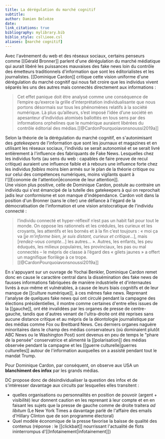 ```yaml
---
title: La dérégulation du marché cognitif
subtitle:
author: Damien Belvèze
date:
link_citations: true
bibliography: mylibrary.bib
biblio_style: csl\ieee.csl
aliases: [marché cognitif]
---
```



Avec l'avènement du web et des réseaux sociaux, certains penseurs comme [[Gérald Bronner]] parlent d'une dérégulation du marché médiatique qui aurait libéré les puissances mauvaises des fake news loin du contrôle des émetteurs traditionnels d'information que sont les éditorialistes et les journalistes. 
[[Dominique Cardon]] critique cette vision uniforme d'une dérégulation du marché cognitif qui nous fait croire que les individus vivent séparés les uns des autres mais connectés directement aux informations : 

>Cet effet panique doit être analysé comme une conséquence de l’empire qu’exerce la grille d’interprétation individualisante que nous portons désormais sur tous les phénomènes relatifs à la société numérique. Là plus qu’ailleurs, s’est imposé l’idée d’une société en apesanteur d’individus atomisés ballottés en tous sens par des informations orphelines que le numérique auraient libérées du contrôle éditorial des médias.[[@CardonPourquoiavonsnoussi2019a]]

Selon la théorie de la dérégulation du marché cognitif, en s'autonimisant des *gatekeepers* de l'information que sont les journaux et magazines et en utilisant les réseaux sociaux, l'individu se serait autonomisé et se serait livré entièrement à l'influence des fabriquants de Fake News. Lesquelles chez les individus forts (au sens du web : capables de faire preuve de recul critique) auraient une influence faible et à rebours une influence forte chez les individus *faibles* moins bien armés sur le plan de la théorie critique ou sur celui des compétences numériques, moins vigilants quant à l'[[Economie de l'attention|économie de leur attention]].  
Une vision plus positive, celle de Dominique Cardon, postule au contraire un individu qui s'est émancipé de la tutelle des gatekeepers à qui on reprochait jadis leur conformisme et son manque d'indépendance. Cardon voit dans la position d'un Bronner (sans le citer) une défiance à l'égard de la démocratisation de l'information et une vision aristocratique de l'individu connecté : 

>l’individu connecté et hyper-réflexif n’est pas un habit fait pour tout le monde. On oppose les rationnels et les crédules, les curieux et les croyants, les attentifs et les bornés et à la fin c’est toujours : « moi ça va \[_je m’informe bien, je suis distant, curieux et critique…_\], mais \[_rendez-vous compte…_\] les autres… ». Autres, les enfants, les peu éduqués, les milieux populaires, les provinciaux, les pas ou mal connectés – le mépris de classe à l’égard des « gilets jaunes » a offert un magnifique florilège à ce trope.[[@CardonPourquoiavonsnoussi2019a]]

En s'appuyant sur un ouvrage de Yochai Benkler, Dominique Cardon remet donc en cause le caractère central dans la dissémination des fake news de fausses informations fabriquées de manière industrielle et d'internautes livrés à eux-même et vulnérables, à cause de leurs biais cognitifs et de leur manque de [[culture numérique]], à ces mêmes fake news. 
Reprenant l'analyse de quelques fake news qui ont circulé pendant la campagne des élections présidentielles, il montre comme certaines d'entre elles issues de la [[gauche]], ont été invalidées par les organes de presse de centre-gauche, tandis que d'autres venant de l'ultra-droite ont été reprises sans aucune distance critique et au mépris de la déontologie journalistique par des médias comme Fox ou Breitbard News. Ces derniers organes naguère minoritaires dans le champ des médias conservateurs (où dominaient plutôt ABC News ou le Washington Post) sont devenus en peu de temps le "phare de la pensée" conservatrice et alimenté la [[polarisation]] des médias observée pendant la campagne et les [[guerre culturelle|guerres culturelles]] autour de l'information auxquelles on a assisté pendant tout le mandat Trump.

Pour Dominique Cardon, par conséquent, on observe aux USA un **blanchiment des infox** par les grands médias.

DC propose donc de désindividualiser la question des infox et de s'intéresser davantage aux circuits par lesquelles elles transitent : 

- quelles organisations ou personnalités en position de pouvoir (argent + visibilité) leur donnent caution en les reprenant à leur compte et en en faisant les sujets que la presse de gauche comme de droite traitera *ad libitum* (Le New York Times a davantage parlé de l'affaire des emails d'Hillary Clinton que de son programme électoral)
- Quel modèle économique de la presse favorise la baisse de qualité des contenus (réponse : le [[clickbait]] nourrissant l'actualité de flots ininterrompus d'[[Infotainement|infotainement]])






